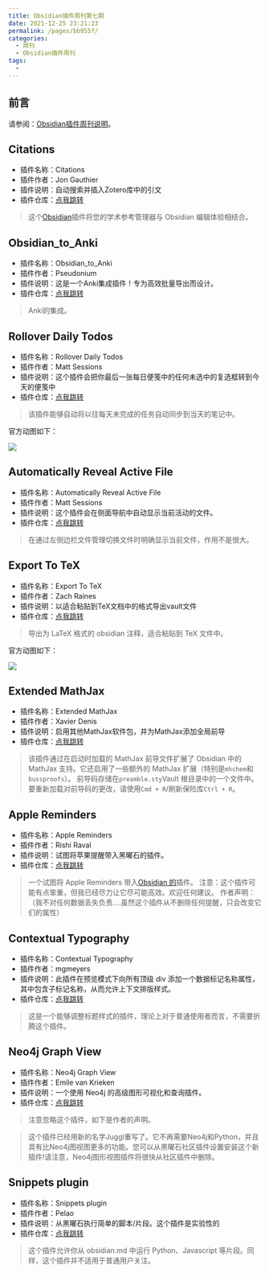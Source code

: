 ```yaml
---
title: Obsidian插件周刊第七期
date: 2021-12-25 23:21:23
permalink: /pages/bb955f/
categories:
  - 周刊
  - Obsidian插件周刊
tags:
  - 
---
```

## 前言

请参阅：[Obsidian插件周刊说明](https://wiki.eryajf.net/pages/bcc523/)。

## Citations

- 插件名称：Citations
- 插件作者：Jon Gauthier
- 插件说明：自动搜索并插入Zotero库中的引文
- 插件仓库：[点我跳转](https://github.com/hans/obsidian-citation-plugin)

> 这个[Obsidian](https://obsidian.md/)插件将您的学术参考管理器与 Obsidian 编辑体验相结合。

## Obsidian_to_Anki

- 插件名称：Obsidian_to_Anki
- 插件作者：Pseudonium
- 插件说明：这是一个Anki集成插件！专为高效批量导出而设计。
- 插件仓库：[点我跳转](https://github.com/Pseudonium/Obsidian_to_Anki)

> Anki的集成。

## Rollover Daily Todos

- 插件名称：Rollover Daily Todos
- 插件作者：Matt Sessions
- 插件说明：这个插件会把你最后一张每日便笺中的任何未选中的复选框转到今天的便笺中
- 插件仓库：[点我跳转](https://github.com/shichongrui/obsidian-rollover-daily-todos)

>该插件能够自动将以往每天未完成的任务自动同步到当天的笔记中。

官方动图如下：

![](http://t.eryajf.net/imgs/2021/12/462749bec828dc3a.gif)

## Automatically Reveal Active File

- 插件名称：Automatically Reveal Active File
- 插件作者：Matt Sessions
- 插件说明：这个插件会在侧面导航中自动显示当前活动的文件。
- 插件仓库：[点我跳转](https://github.com/shichongrui/obsidian-reveal-active-file)

> 在通过左侧边栏文件管理切换文件时明确显示当前文件，作用不是很大。

## Export To TeX

- 插件名称：Export To TeX
- 插件作者：Zach Raines
- 插件说明：以适合粘贴到TeX文档中的格式导出vault文件
- 插件仓库：[点我跳转](https://github.com/raineszm/obsidian-export-to-tex)

> 导出为 LaTeX 格式的 obsidian 注释，适合粘贴到 TeX 文件中。

官方动图如下： 

![](http://t.eryajf.net/imgs/2021/12/96270bac8f275e5e.gif)

## Extended MathJax

- 插件名称：Extended MathJax
- 插件作者：Xavier Denis
- 插件说明：启用其他MathJax软件包，并为MathJax添加全局前导
- 插件仓库：[点我跳转](https://github.com/xldenis/obsidian-latex)

>该插件通过在启动时加载的 MathJax 前导文件扩展了 Obsidian 中的 MathJax 支持。它还启用了一些额外的 MathJax 扩展（特别是`mhchem`和`bussproofs`）。
前导码存储在`preamble.sty`Vault 根目录中的一个文件中。要重新加载对前导码的更改，请使用`Cmd + R`/刷新保险库`Ctrl + R`。

## Apple Reminders

- 插件名称：Apple Reminders
- 插件作者：Rishi Raval
- 插件说明：试图将苹果提醒带入黑曜石的插件。
- 插件仓库：[点我跳转](https://github.com/urishiraval/obsidian-apple-reminders-plugin)

>一个试图将 Apple Reminders 带入[Obsidian 的](https://obsidian.md/)插件。
注意：这个插件可能有点笨重，但我已经尽力让它尽可能高效。欢迎任何建议。
作者声明：（我不对任何数据丢失负责....虽然这个插件从不删除任何提醒，只会改变它们的属性）

## Contextual Typography

- 插件名称：Contextual Typography
- 插件作者：mgmeyers
- 插件说明：此插件在预览模式下向所有顶级 div 添加一个数据标记名称属性，其中包含子标记名称，从而允许上下文排版样式。
- 插件仓库：[点我跳转](https://github.com/mgmeyers/obsidian-contextual-typography)

> 这是一个能够调整标题样式的插件，理论上对于普通使用者而言，不需要折腾这个插件。

## Neo4j Graph View

- 插件名称：Neo4j Graph View
- 插件作者：Emile van Krieken
- 插件说明：一个使用 Neo4j 的高级图形可视化和查询插件。
- 插件仓库：[点我跳转](https://github.com/HEmile/obsidian-neo4j-graph-view)

> 注意忽略这个插件，如下是作者的声明。

>这个插件已经用新的名字Juggl重写了。它不再需要Neo4j和Python，并且具有比Neo4j图视图更多的功能。您可以从黑曜石社区插件设置安装这个新插件!请注意，Neo4j图形视图插件将很快从社区插件中删除。

## Snippets plugin

- 插件名称：Snippets plugin
- 插件作者：Pelao
- 插件说明：从黑曜石执行简单的脚本/片段。这个插件是实验性的
- 插件仓库：[点我跳转](https://github.com/cristianvasquez/obsidian-snippets-plugin)

> 这个插件允许你从 obsidian.md 中运行 Python、Javascript 等片段。同样，这个插件并不适用于普通用户关注。